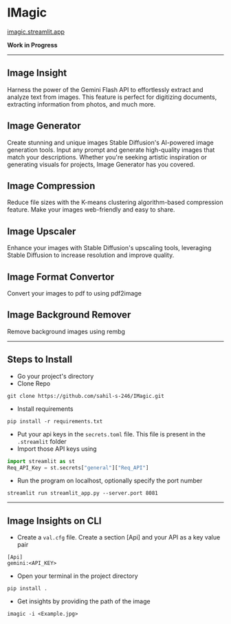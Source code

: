 # IMagic
[imagic.streamlit.app](https://imagic.streamlit.app)
 

**Work in Progress**

---

## Image Insight

Harness the power of the Gemini Flash API to effortlessly extract and analyze text from images. This feature is perfect for digitizing documents, extracting information from photos, and much more.

## Image Generator

Create stunning and unique images Stable Diffusion's AI-powered image generation tools. Input any prompt and generate high-quality images that match your descriptions. Whether you're seeking artistic inspiration or generating visuals for projects, Image Generator has you covered.

## Image Compression

Reduce file sizes with the K-means clustering algorithm-based compression feature. Make your images web-friendly and easy to share.

## Image Upscaler

Enhance your images with Stable Diffusion's upscaling tools, leveraging Stable Diffusion to increase resolution and improve quality.
    
    
## Image Format Convertor

Convert your images to pdf to using pdf2image


## Image Background Remover

Remove background images using rembg

--- 
## Steps to Install

- Go your project's directory
- Clone Repo

```
git clone https://github.com/sahil-s-246/IMagic.git
```
- Install requirements
```
pip install -r requirements.txt
```
- Put your api keys in the ```secrets.toml``` file. This file is present in the ```.streamlit``` folder
- Import those API keys using
```python
import streamlit as st
Req_API_Key = st.secrets["general"]["Req_API"]
```
- Run the program on localhost, optionally specify the port number
```
streamlit run streamlit_app.py --server.port 8081
```
---
## Image Insights on CLI
- Create a ```val.cfg``` file. Create a section [Api] and your API as a key value pair
```
[Api]
gemini:<API_KEY>
```
- Open your terminal in the project directory

```
pip install .
```
- Get insights by providing the path of the image
```
imagic -i <Example.jpg>
```



